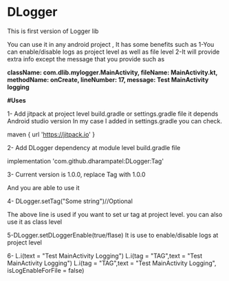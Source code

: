 # DLogger

This is first version of Logger lib

You can use it in any android project , It has some benefits such as 
1-You can enable/disable logs as project level as well as file level
2-It will provide extra info except the message that you provide such as 

**className: com.dlib.mylogger.MainActivity, fileName: MainActivity.kt, methodName: onCreate, lineNumber: 17, message: Test MainActivity logging**

**#Uses**

1- Add jitpack at project level build.gradle or settings.gradle file it depends Android studio version
In my case I added in settings.gradle you can check.

maven { url 'https://jitpack.io' }

2- Add DLogger dependency at module level build.gradle file 

implementation 'com.github.dharampatel:DLogger:Tag'

3- Current version is 1.0.0, replace Tag with 1.0.0

And you are able to use it 

4- DLogger.setTag("Some string")//Optional

The above line is used if you want to set ur tag at project level. you can also use it as class level

5-DLogger.setDLoggerEnable(true/flase)
 It is use to enable/disable logs at project level
 
6- L.i(text = "Test MainActivity Logging")
   L.i(tag = "TAG",text = "Test MainActivity Logging")
   L.i(tag = "TAG",text = "Test MainActivity Logging", isLogEnableForFile = false)
